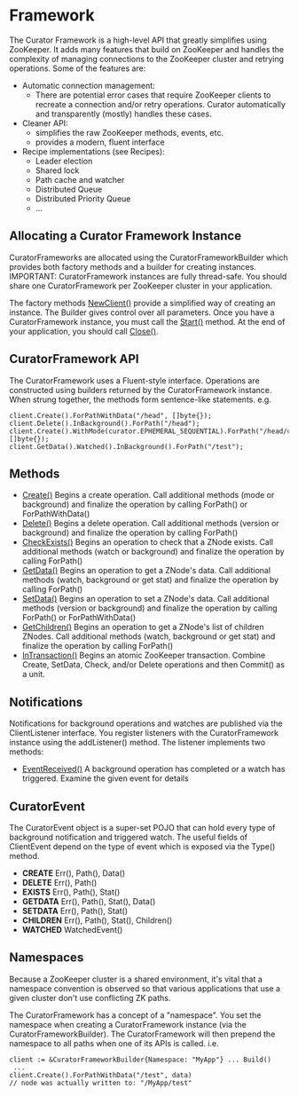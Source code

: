# Framework

The Curator Framework is a high-level API that greatly simplifies using ZooKeeper. It adds many features that build on ZooKeeper and handles the complexity of managing connections to the ZooKeeper cluster and retrying operations. Some of the features are:

- Automatic connection management:
  * There are potential error cases that require ZooKeeper clients to recreate a connection and/or retry operations. Curator automatically and transparently (mostly) handles these cases.
- Cleaner API:
  * simplifies the raw ZooKeeper methods, events, etc.
  * provides a modern, fluent interface
- Recipe implementations (see Recipes):
  * Leader election
  * Shared lock
  * Path cache and watcher
  * Distributed Queue
  * Distributed Priority Queue
  * ...
  
## Allocating a Curator Framework Instance

CuratorFrameworks are allocated using the CuratorFrameworkBuilder which provides both factory methods and a builder for creating instances. IMPORTANT: CuratorFramework instances are fully thread-safe. You should share one CuratorFramework per ZooKeeper cluster in your application.

The factory methods [NewClient()](http://godoc.org/github.com/curator-go/curator#NewClient) provide a simplified way of creating an instance. The Builder gives control over all parameters. Once you have a CuratorFramework instance, you must call the [Start()](http://godoc.org/github.com/curator-go/curator#CuratorFramework.Start) method. At the end of your application, you should call [Close()](http://godoc.org/github.com/curator-go/curator#CuratorFramework.Close).

## CuratorFramework API

The CuratorFramework uses a Fluent-style interface. Operations are constructed using builders returned by the CuratorFramework instance. When strung together, the methods form sentence-like statements. e.g.

```
client.Create().ForPathWithData("/head", []byte{});
client.Delete().InBackground().ForPath("/head");
client.Create().WithMode(curator.EPHEMERAL_SEQUENTIAL).ForPath("/head/child", []byte{});
client.GetData().Watched().InBackground().ForPath("/test");
```

## Methods

- [Create()](http://godoc.org/github.com/curator-go/curator#CuratorFramework.Create)	Begins a create operation. Call additional methods (mode or background) and finalize the operation by calling ForPath() or ForPathWithData()
- [Delete()](http://godoc.org/github.com/curator-go/curator#CuratorFramework.Delete)	Begins a delete operation. Call additional methods (version or background) and finalize the operation by calling ForPath()
- [CheckExists()](http://godoc.org/github.com/curator-go/curator#CuratorFramework.CheckExists)	Begins an operation to check that a ZNode exists. Call additional methods (watch or background) and finalize the operation by calling ForPath()
- [GetData()](http://godoc.org/github.com/curator-go/curator#CuratorFramework.GetData)	Begins an operation to get a ZNode's data. Call additional methods (watch, background or get stat) and finalize the operation by calling ForPath()
- [SetData()](http://godoc.org/github.com/curator-go/curator#CuratorFramework.SetData)	Begins an operation to set a ZNode's data. Call additional methods (version or background) and finalize the operation by calling ForPath() or ForPathWithData()
- [GetChildren()](http://godoc.org/github.com/curator-go/curator#CuratorFramework.GetChildren)	Begins an operation to get a ZNode's list of children ZNodes. Call additional methods (watch, background or get stat) and finalize the operation by calling ForPath()
- [InTransaction()](http://godoc.org/github.com/curator-go/curator#CuratorFramework.InTransaction)	Begins an atomic ZooKeeper transaction. Combine Create, SetData, Check, and/or Delete operations and then Commit() as a unit.

## Notifications

Notifications for background operations and watches are published via the ClientListener interface. You register listeners with the CuratorFramework instance using the addListener() method. The listener implements two methods:

- [EventReceived()](http://godoc.org/github.com/curator-go/curator/#CuratorListener)	A background operation has completed or a watch has triggered. Examine the given event for details

## CuratorEvent

The CuratorEvent object is a super-set POJO that can hold every type of background notification and triggered watch. The useful fields of ClientEvent depend on the type of event which is exposed via the Type() method.

- **CREATE**	    Err(), Path(), Data()
- **DELETE**	    Err(), Path()
- **EXISTS**	    Err(), Path(), Stat()
- **GETDATA**    Err(), Path(), Stat(), Data()
- **SETDATA**    Err(), Path(), Stat()
- **CHILDREN**   Err(), Path(), Stat(), Children()
- **WATCHED**	 WatchedEvent()

## Namespaces

Because a ZooKeeper cluster is a shared environment, it's vital that a namespace convention is observed so that various applications that use a given cluster don't use conflicting ZK paths.

The CuratorFramework has a concept of a "namespace". You set the namespace when creating a CuratorFramework instance (via the CuratorFrameworkBuilder). The CuratorFramework will then prepend the namespace to all paths when one of its APIs is called. i.e.

```
client := &CuratorFrameworkBuilder{Namespace: "MyApp"} ... Build()
 ...
client.Create().ForPathWithData("/test", data)
// node was actually written to: "/MyApp/test"
```